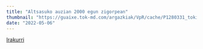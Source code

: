 ```yaml
---
title: "Altsasuko auzian 2000 egun zigorpean"
thumbnail: "https://guaixe.tok-md.com/argazkiak/VpR/cache/P1280331_tokikom_1200x675.JPG"
date: "2022-05-06"
---
```

[Irakurri](https://guaixe.eus/altsasu/1651770598972-altsasuko-auzian-2000-egun-zigorpean)
